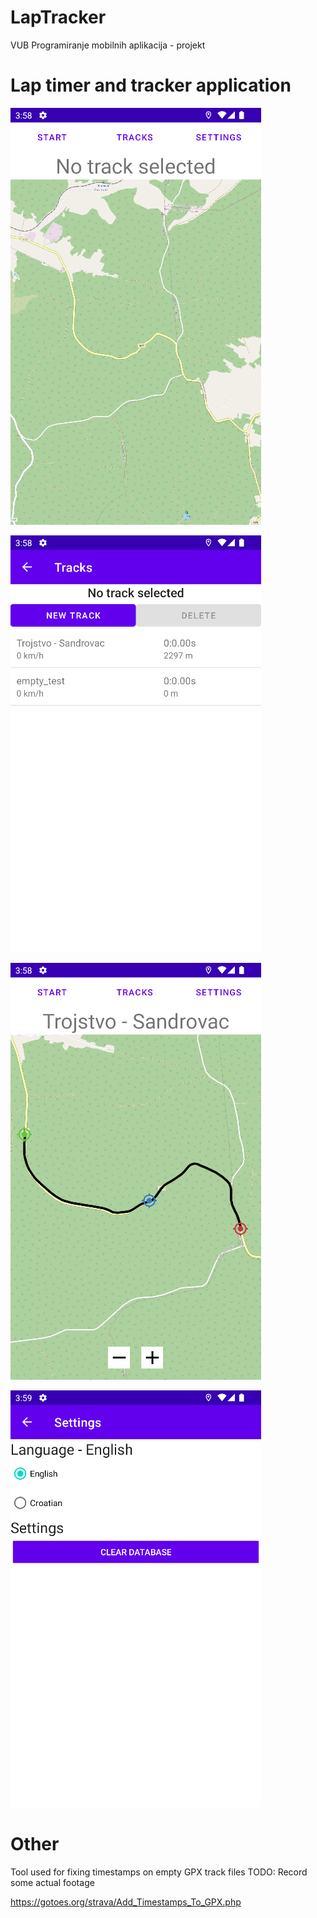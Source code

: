 # LapTracker

VUB Programiranje mobilnih aplikacija - projekt


# Lap timer and tracker application

![alt text](https://raw.githubusercontent.com/sbarisic/LapTracker/main/images/a.png "A")

![alt text](https://raw.githubusercontent.com/sbarisic/LapTracker/main/images/b.png "B")

![alt text](https://raw.githubusercontent.com/sbarisic/LapTracker/main/images/c.png "C")

![alt text](https://raw.githubusercontent.com/sbarisic/LapTracker/main/images/d.png "D")


# Other

Tool used for fixing timestamps on empty GPX track files
TODO: Record some actual footage

https://gotoes.org/strava/Add_Timestamps_To_GPX.php
